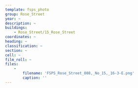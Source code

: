 ```yaml
---
template: fsps_photo
group: Rose_Street
year: ~
description: ~
buildings:
    - Rose_Street/15_Rose_Street
coordinates: ~
heading: ~
classification: ~
section: ~
cell: ~
film_roll: ~
files:
    -
        filename: 'FSPS_Rose_Street_008,_No_15,_16-3-E.png'
        caption: ''
---
```

